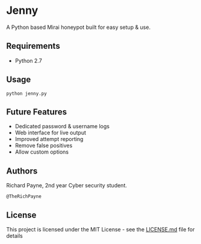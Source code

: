 # Jenny

A Python based Mirai honeypot built for easy setup & use.

## Requirements

* Python 2.7

## Usage

```
python jenny.py
```

## Future Features

* Dedicated password & username logs 
* Web interface for live output
* Improved attempt reporting
* Remove false positives
* Allow custom options

## Authors

Richard Payne, 2nd year Cyber security student.

```
@TheRichPayne
```

## License

This project is licensed under the MIT License - see the [LICENSE.md](LICENSE.md) file for details

